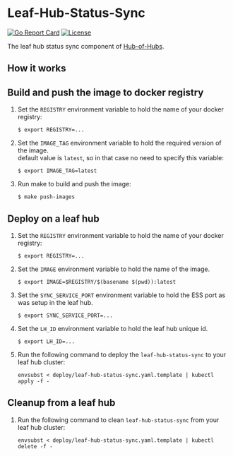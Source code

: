 [comment]: # ( Copyright Contributors to the Open Cluster Management project )

# Leaf-Hub-Status-Sync

[![Go Report Card](https://goreportcard.com/badge/github.com/open-cluster-management/leaf-hub-status-sync)](https://goreportcard.com/report/github.com/open-cluster-management/leaf-hub-status-sync)
[![License](https://img.shields.io/github/license/open-cluster-management/leaf-hub-status-sync)](/LICENSE)

The leaf hub status sync component of [Hub-of-Hubs](https://github.com/open-cluster-management/hub-of-hubs).

## How it works

## Build and push the image to docker registry

1.  Set the `REGISTRY` environment variable to hold the name of your docker registry:
    ```
    $ export REGISTRY=...
    ```
    
1.  Set the `IMAGE_TAG` environment variable to hold the required version of the image.  
    default value is `latest`, so in that case no need to specify this variable:
    ```
    $ export IMAGE_TAG=latest
    ```
    
1.  Run make to build and push the image:
    ```
    $ make push-images
    ```

## Deploy on a leaf hub

1.  Set the `REGISTRY` environment variable to hold the name of your docker registry:
    ```
    $ export REGISTRY=...
    ```
    
1.  Set the `IMAGE` environment variable to hold the name of the image.

    ```
    $ export IMAGE=$REGISTRY/$(basename $(pwd)):latest
    ```

1.  Set the `SYNC_SERVICE_PORT` environment variable to hold the ESS port as was setup in the leaf hub.
    ```
    $ export SYNC_SERVICE_PORT=...
    ```
    
1.  Set the `LH_ID` environment variable to hold the leaf hub unique id.
    ```
    $ export LH_ID=...
    ```
    
1.  Run the following command to deploy the `leaf-hub-status-sync` to your leaf hub cluster:  
    ```
    envsubst < deploy/leaf-hub-status-sync.yaml.template | kubectl apply -f -
    ```
    
## Cleanup from a leaf hub
    
1.  Run the following command to clean `leaf-hub-status-sync` from your leaf hub cluster:  
    ```
    envsubst < deploy/leaf-hub-status-sync.yaml.template | kubectl delete -f -
    ```
